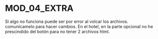 # MOD_04_EXTRA
Si algo no funciona puede ser por error al volcar los archivos. comunícamelo para hacer cambios.
En el hotel, en la parte opcional no he prescindido del botón para no tener 2 archivos html.
